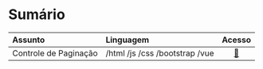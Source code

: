 # Sumário

| Assunto | Linguagem | Acesso |
| :--- | :--- | :---: |
| Controle de Paginação | /html /js /css /bootstrap /vue | [📄](./controle-de-paginacao.md) |